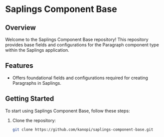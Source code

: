 # Saplings Component Base

## Overview

Welcome to the Saplings Component Base repository! This repository provides base fields and configurations for the Paragraph component type within the Saplings application.

## Features

- Offers foundational fields and configurations required for creating Paragraphs in Saplings.

## Getting Started

To start using Saplings Component Base, follow these steps:

1. Clone the repository:
   ```bash
   git clone https://github.com/kanopi/saplings-component-base.git
